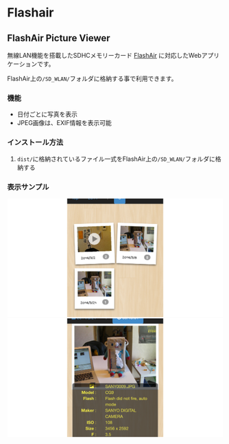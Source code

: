 Flashair
========

FlashAir Picture Viewer
-----------------------

無線LAN機能を搭載したSDHCメモリーカード [FlashAir](https://flashair-developers.com/ja/) に対応したWebアプリケーションです。

FlashAir上の`/SD_WLAN/`フォルダに格納する事で利用できます。

### 機能
- 日付ごとに写真を表示
- JPEG画像は、EXIF情報を表示可能

### インストール方法
1. `dist/`に格納されているファイル一式をFlashAir上の`/SD_WLAN/`フォルダに格納する

### 表示サンプル

![日付ごとに表示](pict1.png) 
![EXIF情報の表示](pict2.png)

